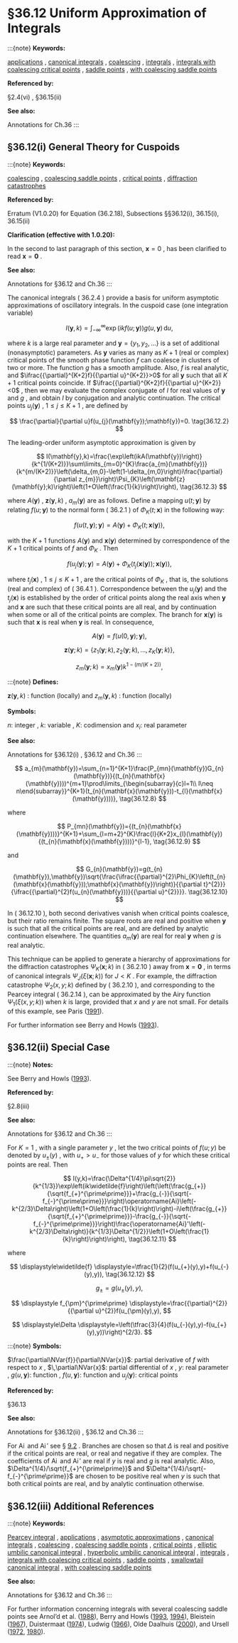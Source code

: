 # §36.12 Uniform Approximation of Integrals

:::{note}
**Keywords:**

[applications](http://dlmf.nist.gov/search/search?q=applications) , [canonical integrals](http://dlmf.nist.gov/search/search?q=canonical%20integrals) , [coalescing](http://dlmf.nist.gov/search/search?q=coalescing) , [integrals](http://dlmf.nist.gov/search/search?q=integrals) , [integrals with coalescing critical points](http://dlmf.nist.gov/search/search?q=integrals%20with%20coalescing%20critical%20points) , [saddle points](http://dlmf.nist.gov/search/search?q=saddle%20points) , [with coalescing saddle points](http://dlmf.nist.gov/search/search?q=with%20coalescing%20saddle%20points)

**Referenced by:**

§2.4(vi) , §36.15(ii)

**See also:**

Annotations for Ch.36
:::


## §36.12(i) General Theory for Cuspoids

:::{note}
**Keywords:**

[coalescing](http://dlmf.nist.gov/search/search?q=coalescing) , [coalescing saddle points](http://dlmf.nist.gov/search/search?q=coalescing%20saddle%20points) , [critical points](http://dlmf.nist.gov/search/search?q=critical%20points) , [diffraction catastrophes](http://dlmf.nist.gov/search/search?q=diffraction%20catastrophes)

**Referenced by:**

Erratum (V1.0.20) for Equation (36.2.18), Subsections §§36.12(i), 36.15(i), 36.15(ii)

**Clarification (effective with 1.0.20):**

In the second to last paragraph of this section, $\mathbf{x}=0$ , has been clarified to read $\mathbf{x}=\boldsymbol{{0}}$ .

**See also:**

Annotations for §36.12 and Ch.36
:::

The canonical integrals ( 36.2.4 ) provide a basis for uniform asymptotic approximations of oscillatory integrals. In the cuspoid case (one integration variable)


<a id="E1"></a>
$$
I(\mathbf{y},k)=\int_{-\infty}^{\infty}\exp\left(ikf(u;\mathbf{y})\right)g(u,\mathbf{y})\,\mathrm{d}u, \tag{36.12.1}
$$

where $k$ is a large real parameter and $\mathbf{y}=\{y_{1},y_{2},\dots\}$ is a set of additional (nonasymptotic) parameters. As $\mathbf{y}$ varies as many as $K+1$ (real or complex) critical points of the smooth phase function $f$ can coalesce in clusters of two or more. The function $g$ has a smooth amplitude. Also, $f$ is real analytic, and $\ifrac{{\partial}^{K+2}f}{{\partial u}^{K+2}}>0$ for all $\mathbf{y}$ such that all $K+1$ critical points coincide. If $\ifrac{{\partial}^{K+2}f}{{\partial u}^{K+2}}<0$ , then we may evaluate the complex conjugate of $I$ for real values of $\mathbf{y}$ and $g$ , and obtain $I$ by conjugation and analytic continuation. The critical points $u_{j}(\mathbf{y})$ , $1\leq j\leq K+1$ , are defined by


<a id="E2"></a>
$$
\frac{\partial}{\partial u}f(u_{j}(\mathbf{y});\mathbf{y})=0. \tag{36.12.2}
$$

The leading-order uniform asymptotic approximation is given by


<a id="E3"></a>
$$
I(\mathbf{y},k)=\frac{\exp\left(ikA(\mathbf{y})\right)}{k^{1/(K+2)}}\sum\limits_{m=0}^{K}\frac{a_{m}(\mathbf{y})}{k^{m/(K+2)}}\left(\delta_{m,0}-\left(1-\delta_{m,0}\right)i\frac{\partial}{\partial z_{m}}\right)\Psi_{K}\left(\mathbf{z}(\mathbf{y};k)\right)\left(1+O\left(\frac{1}{k}\right)\right), \tag{36.12.3}
$$

where $A(\mathbf{y})$ , $\mathbf{z}(\mathbf{y},k)$ , $a_{m}(\mathbf{y})$ are as follows. Define a mapping $u(t;\mathbf{y})$ by relating $f(u;\mathbf{y})$ to the normal form ( 36.2.1 ) of $\Phi_{K}\left(t;\mathbf{x}\right)$ in the following way:


<a id="E4"></a>
$$
f(u(t,\mathbf{y});\mathbf{y})=A(\mathbf{y})+\Phi_{K}\left(t;\mathbf{x}(\mathbf{y})\right), \tag{36.12.4}
$$

with the $K+1$ functions $A(\mathbf{y})$ and $\mathbf{x}(\mathbf{y})$ determined by correspondence of the $K+1$ critical points of $f$ and $\Phi_{K}$ . Then


<a id="E5"></a>
$$
f(u_{j}(\mathbf{y});\mathbf{y})=A(\mathbf{y})+\Phi_{K}\left(t_{j}(\mathbf{x}(\mathbf{y}));\mathbf{x}(\mathbf{y})\right), \tag{36.12.5}
$$

where $t_{j}(\mathbf{x})$ , $1\leq j\leq K+1$ , are the critical points of $\Phi_{K}$ , that is, the solutions (real and complex) of ( 36.4.1 ). Correspondence between the $u_{j}(\mathbf{y})$ and the $t_{j}(\mathbf{x})$ is established by the order of critical points along the real axis when $\mathbf{y}$ and $\mathbf{x}$ are such that these critical points are all real, and by continuation when some or all of the critical points are complex. The branch for $\mathbf{x}(\mathbf{y})$ is such that $\mathbf{x}$ is real when $\mathbf{y}$ is real. In consequence,


<a id="E6"></a>
$$
A(\mathbf{y})=f(u(0,\mathbf{y});\mathbf{y}), \tag{36.12.6}
$$

<a id="E7"></a>

<a id="Ex1"></a>
$$
\displaystyle\mathbf{z}(\mathbf{y};k) \displaystyle=\{z_{1}(\mathbf{y};k),z_{2}(\mathbf{y};k),\dots,z_{K}(\mathbf{y};k)\}, \tag{36.12.7}
$$

<a id="Ex2"></a>
$$
\displaystyle z_{m}(\mathbf{y};k) \displaystyle=x_{m}(\mathbf{y})k^{1-(m/(K+2))},
$$

:::{note}
**Defines:**

$\mathbf{z}(\mathbf{y},k)$ : function (locally) and $z_{m}(\mathbf{y},k)$ : function (locally)

**Symbols:**

$n$: integer , $k$: variable , $K$: codimension and $x_{i}$: real parameter

**See also:**

Annotations for §36.12(i) , §36.12 and Ch.36
:::


<a id="E8"></a>
$$
a_{m}(\mathbf{y})=\sum_{n=1}^{K+1}\frac{P_{mn}(\mathbf{y})G_{n}(\mathbf{y})}{(t_{n}(\mathbf{x}(\mathbf{y})))^{m+1}\prod\limits_{\begin{subarray}{c}l=1\\
l\neq n\end{subarray}}^{K+1}(t_{n}(\mathbf{x}(\mathbf{y}))-t_{l}(\mathbf{x}(\mathbf{y})))}, \tag{36.12.8}
$$

where


<a id="E9"></a>
$$
P_{mn}(\mathbf{y})={(t_{n}(\mathbf{x}(\mathbf{y})))}^{K+1}+\sum_{l=m+2}^{K}\frac{l}{K+2}x_{l}(\mathbf{y}){(t_{n}(\mathbf{x}(\mathbf{y})))}^{l-1}, \tag{36.12.9}
$$

and


<a id="E10"></a>
$$
G_{n}(\mathbf{y})=g(t_{n}(\mathbf{y}),\mathbf{y})\sqrt{\frac{\ifrac{{\partial}^{2}\Phi_{K}\left(t_{n}(\mathbf{x}(\mathbf{y}));\mathbf{x}(\mathbf{y})\right)}{{\partial t}^{2}}}{\ifrac{{\partial}^{2}f(u_{n}(\mathbf{y}))}{{\partial u}^{2}}}}. \tag{36.12.10}
$$

In ( 36.12.10 ), both second derivatives vanish when critical points coalesce, but their ratio remains finite. The square roots are real and positive when $\mathbf{y}$ is such that all the critical points are real, and are defined by analytic continuation elsewhere. The quantities $a_{m}(\mathbf{y})$ are real for real $\mathbf{y}$ when $g$ is real analytic.

This technique can be applied to generate a hierarchy of approximations for the diffraction catastrophes $\Psi_{K}(\mathbf{x};k)$ in ( 36.2.10 ) away from $\mathbf{x}=\boldsymbol{{0}}$ , in terms of canonical integrals $\Psi_{J}\left(\xi(\mathbf{x};k)\right)$ for $J<K$ . For example, the diffraction catastrophe $\Psi_{2}(x,y;k)$ defined by ( 36.2.10 ), and corresponding to the Pearcey integral ( 36.2.14 ), can be approximated by the Airy function $\Psi_{1}\left(\xi(x,y;k)\right)$ when $k$ is large, provided that $x$ and $y$ are not small. For details of this example, see Paris ([1991](./bib/P.html#bib1833 "The asymptotic behaviour of Pearcey’s integral for complex variables")).

For further information see Berry and Howls ([1993](./bib/B.html#bib260 "Unfolding the high orders of asymptotic expansions with coalescing saddles: Singularity theory, crossover and duality")).


## §36.12(ii) Special Case

:::{note}
**Notes:**

See Berry and Howls ([1993](./bib/B.html#bib260 "Unfolding the high orders of asymptotic expansions with coalescing saddles: Singularity theory, crossover and duality")).

**Referenced by:**

§2.8(iii)

**See also:**

Annotations for §36.12 and Ch.36
:::

For $K=1$ , with a single parameter $y$ , let the two critical points of $f(u;y)$ be denoted by $u_{\pm}(y)$ , with $u_{+}>u_{-}$ for those values of $y$ for which these critical points are real. Then


<a id="E11"></a>
$$
I(y,k)=\frac{\Delta^{1/4}\pi\sqrt{2}}{k^{1/3}}\exp\left(ik\widetilde{f}\right)\left(\left(\frac{g_{+}}{\sqrt{f_{+}^{\prime\prime}}}+\frac{g_{-}}{\sqrt{-f_{-}^{\prime\prime}}}\right)\operatorname{Ai}\left(-k^{2/3}\Delta\right)\left(1+O\left(\frac{1}{k}\right)\right)-i\left(\frac{g_{+}}{\sqrt{f_{+}^{\prime\prime}}}-\frac{g_{-}}{\sqrt{-f_{-}^{\prime\prime}}}\right)\frac{\operatorname{Ai}'\left(-k^{2/3}\Delta\right)}{k^{1/3}\Delta^{1/2}}\left(1+O\left(\frac{1}{k}\right)\right)\right), \tag{36.12.11}
$$

where

<a id="E12"></a>

<a id="Ex3"></a>
$$
\displaystyle\widetilde{f} \displaystyle=\tfrac{1}{2}(f(u_{+}(y),y)+f(u_{-}(y),y)), \tag{36.12.12}
$$

<a id="Ex4"></a>
$$
\displaystyle g_{\pm} \displaystyle=g(u_{\pm}(y),y),
$$

<a id="Ex5"></a>
$$
\displaystyle f_{\pm}^{\prime\prime} \displaystyle=\frac{{\partial}^{2}}{{\partial u}^{2}}f(u_{\pm}(y),y),
$$

<a id="Ex6"></a>
$$
\displaystyle\Delta \displaystyle=\left(\tfrac{3}{4}(f(u_{-}(y),y)-f(u_{+}(y),y))\right)^{2/3}.
$$

:::{note}
**Symbols:**

$\frac{\partial\NVar{f}}{\partial\NVar{x}}$: partial derivative of $f$ with respect to $x$ , $\,\partial\NVar{x}$: partial differential of $x$ , $y$: real parameter , $g(u,\mathbf{y})$: function , $f(u,\mathbf{y})$: function and $u_{j}(\mathbf{y})$: critical points

**Referenced by:**

§36.13

**See also:**

Annotations for §36.12(ii) , §36.12 and Ch.36
:::

For $\operatorname{Ai}$ and $\operatorname{Ai}'$ see § [9.2](./9.2.md "§9.2 Differential Equation ‣ Airy Functions ‣ Chapter 9 Airy and Related Functions") . Branches are chosen so that $\Delta$ is real and positive if the critical points are real, or real and negative if they are complex. The coefficients of $\operatorname{Ai}$ and $\operatorname{Ai}'$ are real if $y$ is real and $g$ is real analytic. Also, $\Delta^{1/4}/\sqrt{f_{+}^{\prime\prime}}$ and $\Delta^{1/4}/\sqrt{-f_{-}^{\prime\prime}}$ are chosen to be positive real when $y$ is such that both critical points are real, and by analytic continuation otherwise.


## §36.12(iii) Additional References

:::{note}
**Keywords:**

[Pearcey integral](http://dlmf.nist.gov/search/search?q=Pearcey%20integral) , [applications](http://dlmf.nist.gov/search/search?q=applications) , [asymptotic approximations](http://dlmf.nist.gov/search/search?q=asymptotic%20approximations) , [canonical integrals](http://dlmf.nist.gov/search/search?q=canonical%20integrals) , [coalescing](http://dlmf.nist.gov/search/search?q=coalescing) , [coalescing saddle points](http://dlmf.nist.gov/search/search?q=coalescing%20saddle%20points) , [critical points](http://dlmf.nist.gov/search/search?q=critical%20points) , [elliptic umbilic canonical integral](http://dlmf.nist.gov/search/search?q=elliptic%20umbilic%20canonical%20integral) , [hyperbolic umbilic canonical integral](http://dlmf.nist.gov/search/search?q=hyperbolic%20umbilic%20canonical%20integral) , [integrals](http://dlmf.nist.gov/search/search?q=integrals) , [integrals with coalescing critical points](http://dlmf.nist.gov/search/search?q=integrals%20with%20coalescing%20critical%20points) , [saddle points](http://dlmf.nist.gov/search/search?q=saddle%20points) , [swallowtail canonical integral](http://dlmf.nist.gov/search/search?q=swallowtail%20canonical%20integral) , [with coalescing saddle points](http://dlmf.nist.gov/search/search?q=with%20coalescing%20saddle%20points)

**See also:**

Annotations for §36.12 and Ch.36
:::

For further information concerning integrals with several coalescing saddle points see Arnol’d et al. ([1988](./bib/index.html#bib138 "Singularities of Differentiable Maps. Vol. II")), Berry and Howls ([1993](./bib/B.html#bib260 "Unfolding the high orders of asymptotic expansions with coalescing saddles: Singularity theory, crossover and duality"), [1994](./bib/B.html#bib261 "Overlapping Stokes smoothings: Survival of the error function and canonical catastrophe integrals")), Bleistein ([1967](./bib/B.html#bib299 "Uniform asymptotic expansions of integrals with many nearby stationary points and algebraic singularities")), Duistermaat ([1974](./bib/D.html#bib688 "Oscillatory integrals, Lagrange immersions and unfolding of singularities")), Ludwig ([1966](./bib/L.html#bib1484 "Uniform asymptotic expansions at a caustic")), Olde Daalhuis ([2000](./bib/O.html#bib1769 "On the asymptotics for late coefficients in uniform asymptotic expansions of integrals with coalescing saddles")), and Ursell ([1972](./bib/U.html#bib2292 "Integrals with a large parameter. Several nearly coincident saddle-points"), [1980](./bib/U.html#bib2293 "Integrals with a large parameter: A double complex integral with four nearly coincident saddle-points")).
